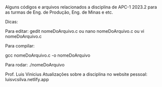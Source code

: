 Alguns códigos e arquivos relacionados a disciplina de APC-1 2023.2 para as turmas de Eng. de Produção, Eng. de Minas e etc.

Dicas:

Para editar: gedit nomeDoArquivo.c ou nano nomeDoArquivo.c ou vi nomeDoArquivo.c

Para compilar:

gcc nomeDoArquivo.c -o nomeDoArquivo

Para rodar: ./nomeDoArquivo

Prof. Luis Vinicius Atualizações sobre a disciplina no website pessoal: luisvcsilva.netlify.app
